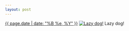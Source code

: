 ```yaml
---
layout: post
---
```


<p>
  <time><a href="/341">{{ page.date | date: "%B %e, %Y" }}</a></time>
  <a href="/341"><img src="{{ site.assets_url }}/341-640.jpg" srcset="{{ site.assets_url }}/341-1280.jpg 1280w, {{ site.assets_url }}/341-960.jpg 960w, {{ site.assets_url }}/341-640.jpg 640w, {{ site.assets_url }}/341-320.jpg 320w" sizes="(min-width: 700px) 50vw, calc(100vw - 2rem)" alt="Lazy dog!" /></a>
  <span>Lazy dog!</span>
</p>
